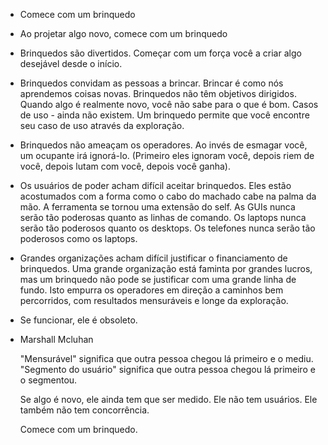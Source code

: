 - Comece com um brinquedo
- Ao projetar algo novo, comece com um brinquedo
- Brinquedos são divertidos. Começar com um força você a criar algo desejável desde o início.
- Brinquedos convidam as pessoas a brincar. Brincar é como nós aprendemos coisas novas.
  Brinquedos não têm objetivos dirigidos. Quando algo é realmente novo, você não sabe para o que é bom. Casos de uso - ainda não existem. Um brinquedo permite que você encontre seu caso de uso através da exploração.
- Brinquedos não ameaçam os operadores. Ao invés de esmagar você, um ocupante irá ignorá-lo. (Primeiro eles ignoram você, depois riem de você, depois lutam com você, depois você ganha).
- Os usuários de poder acham difícil aceitar brinquedos. Eles estão acostumados com a forma como o cabo do machado cabe na palma da mão. A ferramenta se tornou uma extensão do self. As GUIs nunca serão tão poderosas quanto as linhas de comando. Os laptops nunca serão tão poderosos quanto os desktops. Os telefones nunca serão tão poderosos como os laptops.
- Grandes organizações acham difícil justificar o financiamento de brinquedos. Uma grande organização está faminta por grandes lucros, mas um brinquedo não pode se justificar com uma grande linha de fundo. Isto empurra os operadores em direção a caminhos bem percorridos, com resultados mensuráveis e longe da exploração.
- Se funcionar, ele é obsoleto.
- Marshall Mcluhan
  
  "Mensurável" significa que outra pessoa chegou lá primeiro e o mediu. "Segmento do usuário" significa que outra pessoa chegou lá primeiro e o segmentou.
  
  Se algo é novo, ele ainda tem que ser medido. Ele não tem usuários. Ele também não tem concorrência.
  
  Comece com um brinquedo.